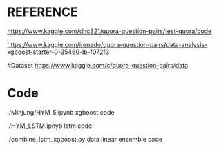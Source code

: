
# REFERENCE
https://www.kaggle.com/dhc321/quora-question-pairs/test-quora/code

https://www.kaggle.com/irenedo/quora-question-pairs/data-analysis-xgboost-starter-0-35460-lb-f072f3

#Dataset
https://www.kaggle.com/c/quora-question-pairs/data


# Code
./Minjung/HYM_5.ipynb	       xgboost code

./HYM_LSTM.ipnyb             lstm code

./combine_lstm_xgboost.py    data linear ensemble code
